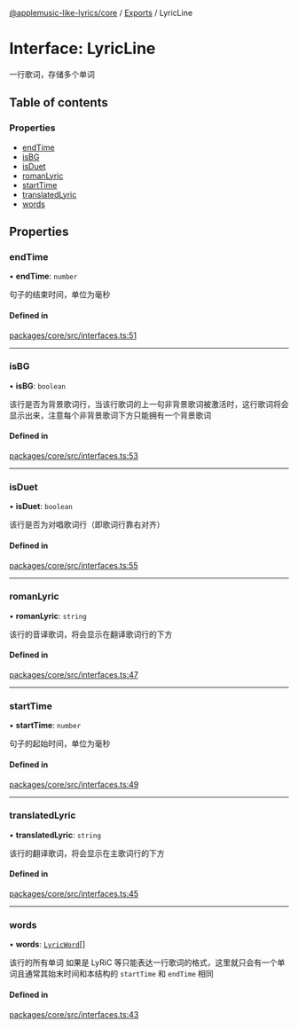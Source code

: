 [@applemusic-like-lyrics/core](../README.md) / [Exports](../modules.md) / LyricLine

# Interface: LyricLine

一行歌词，存储多个单词

## Table of contents

### Properties

- [endTime](LyricLine.md#endtime)
- [isBG](LyricLine.md#isbg)
- [isDuet](LyricLine.md#isduet)
- [romanLyric](LyricLine.md#romanlyric)
- [startTime](LyricLine.md#starttime)
- [translatedLyric](LyricLine.md#translatedlyric)
- [words](LyricLine.md#words)

## Properties

### endTime

• **endTime**: `number`

句子的结束时间，单位为毫秒

#### Defined in

[packages/core/src/interfaces.ts:51](https://github.com/Steve-xmh/applemusic-like-lyrics/blob/0cbfd70/packages/core/src/interfaces.ts#L51)

___

### isBG

• **isBG**: `boolean`

该行是否为背景歌词行，当该行歌词的上一句非背景歌词被激活时，这行歌词将会显示出来，注意每个非背景歌词下方只能拥有一个背景歌词

#### Defined in

[packages/core/src/interfaces.ts:53](https://github.com/Steve-xmh/applemusic-like-lyrics/blob/0cbfd70/packages/core/src/interfaces.ts#L53)

___

### isDuet

• **isDuet**: `boolean`

该行是否为对唱歌词行（即歌词行靠右对齐）

#### Defined in

[packages/core/src/interfaces.ts:55](https://github.com/Steve-xmh/applemusic-like-lyrics/blob/0cbfd70/packages/core/src/interfaces.ts#L55)

___

### romanLyric

• **romanLyric**: `string`

该行的音译歌词，将会显示在翻译歌词行的下方

#### Defined in

[packages/core/src/interfaces.ts:47](https://github.com/Steve-xmh/applemusic-like-lyrics/blob/0cbfd70/packages/core/src/interfaces.ts#L47)

___

### startTime

• **startTime**: `number`

句子的起始时间，单位为毫秒

#### Defined in

[packages/core/src/interfaces.ts:49](https://github.com/Steve-xmh/applemusic-like-lyrics/blob/0cbfd70/packages/core/src/interfaces.ts#L49)

___

### translatedLyric

• **translatedLyric**: `string`

该行的翻译歌词，将会显示在主歌词行的下方

#### Defined in

[packages/core/src/interfaces.ts:45](https://github.com/Steve-xmh/applemusic-like-lyrics/blob/0cbfd70/packages/core/src/interfaces.ts#L45)

___

### words

• **words**: [`LyricWord`](LyricWord.md)[]

该行的所有单词
如果是 LyRiC 等只能表达一行歌词的格式，这里就只会有一个单词且通常其始末时间和本结构的 `startTime` 和 `endTime` 相同

#### Defined in

[packages/core/src/interfaces.ts:43](https://github.com/Steve-xmh/applemusic-like-lyrics/blob/0cbfd70/packages/core/src/interfaces.ts#L43)
